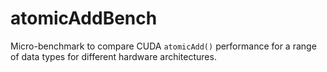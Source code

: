 # atomicAddBench

Micro-benchmark to compare CUDA `atomicAdd()` performance for a range of data types for different hardware architectures.
